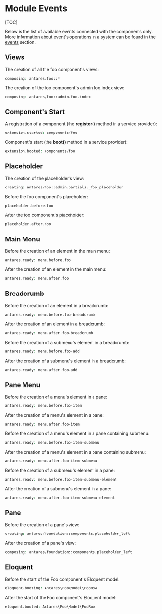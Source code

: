 # Module Events  

[TOC]

Below is the list of available events connected with the components only. More information about event's operations in a system can be found in the [events](../services/events.md) section.

## Views  

The creation of all the foo component's views:

```php
composing: antares/foo::*
```

The creation of the foo component's admin.foo.index view:

```php
composing: antares/foo::admin.foo.index
```

## Component's Start  

A registration of a component (the **register()** method in a service provider):

```php
extension.started: components/foo
```

Component's start (the **boot()** method in a service provider):

```php
extension.booted: components/foo
```

## Placeholder  

The creation of the placeholder's view:

```php
creating: antares/foo::admin.partials._foo_placeholder
```

Before the foo component's placeholder:

```php
placeholder.before.foo
```

After the foo component's placeholder:

```php
placeholder.after.foo
```

## Main Menu  

Before the creation of an element in the main menu:

```php
antares.ready: menu.before.foo
```

After the creation of an element in the main menu:

```php
antares.ready: menu.after.foo
```

## Breadcrumb  

Before the creation of an element in a breadcrumb:

```php
antares.ready: menu.before.foo-breadcrumb
```

After the creation of an element in a breadcrumb:

```php
antares.ready: menu.after.foo-breadcrumb
```

Before the creation of a submenu's element in a breadcrumb:

```php
antares.ready: menu.before.foo-add
```

After the creation of a submenu's element in a breadcrumb:

```php
antares.ready: menu.after.foo-add
```

## Pane Menu  

Before the creation of a menu's element in a pane:

```php
antares.ready: menu.before.foo-item
```

After the creation of a menu's element in a pane:

```php
antares.ready: menu.after.foo-item
```

Before the creation of a menu's element in a pane containing submenu:

```php
antares.ready: menu.before.foo-item-submenu
```

After the creation of a menu's element in a pane containing submenu:

```php
antares.ready: menu.after.foo-item-submenu
```

Before the creation of a submenu's element in a pane:

```php
antares.ready: menu.before.foo-item-submenu-element
```

After the creation of a submenu's element in a pane:

```php
antares.ready: menu.after.foo-item-submenu-element
```

## Pane  

Before the creation of a pane's view:

```php
creating: antares/foundation::components.placeholder_left
```

After the creation of a pane's view:

```php
composing: antares/foundation::components.placeholder_left
```

## Eloquent  

Before the start of the Foo component's Eloquent model:

```php
eloquent.booting: Antares\Foo\Model\FooRow
```

After the start of the Foo component's Eloquent model:

```php
eloquent.booted: Antares\Foo\Model\FooRow
```


